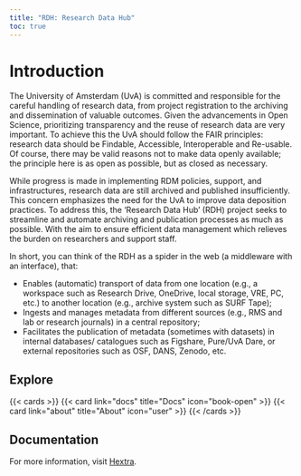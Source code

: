 ```yaml
---
title: "RDH: Research Data Hub"
toc: true
---
```

# Introduction
The University of Amsterdam (UvA) is committed and responsible for the careful handling of research data, from project registration to the archiving and dissemination of valuable outcomes. Given the advancements in Open Science, prioritizing transparency and the reuse of research data are very important. To achieve this the UvA should follow the FAIR principles: research data should be Findable, Accessible, Interoperable and Re-usable. Of course, there may be valid reasons not to make data openly available; the principle here is as open as possible, but as closed as necessary. 

While progress is made in implementing RDM policies, support, and infrastructures, research data are still archived and published insufficiently. This concern emphasizes the need for the UvA to improve data deposition practices. To address this, the ‘Research Data Hub’ (RDH) project seeks to streamline and automate archiving and publication processes as much as possible. With the aim to ensure efficient data management which relieves the burden on researchers and support staff. 

In short, you can think of the RDH as a spider in the web (a middleware with an interface), that: 
- Enables (automatic) transport of data from one location (e.g., a workspace such as Research Drive, OneDrive, local storage, VRE, PC, etc.) to another location (e.g., archive system such as SURF Tape);  
- Ingests and manages metadata from different sources (e.g., RMS and lab or research journals) in a central repository; 
- Facilitates the publication of metadata (sometimes with datasets) in internal databases/ catalogues such as Figshare, Pure/UvA Dare, or external repositories such as OSF, DANS, Zenodo, etc.

## Explore

{{< cards >}}
  {{< card link="docs" title="Docs" icon="book-open" >}}
  {{< card link="about" title="About" icon="user" >}}
{{< /cards >}}

## Documentation

For more information, visit [Hextra](https://imfing.github.io/hextra).
